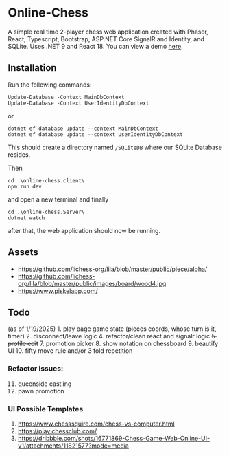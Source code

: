 # Online-Chess
A simple real time 2-player chess web application created with Phaser, React, Typescript, Bootstrap, ASP.NET Core SignalR and Identity, and SQLite. Uses .NET 9 and React 18.
You can view a demo [here](https://github.com/nashie1004/online-chess).

## Installation

Run the following commands:
```
Update-Database -Context MainDbContext
Update-Database -Context UserIdentityDbContext
```
or
```
dotnet ef database update --context MainDbContext
dotnet ef database update --context UserIdentityDbContext
```
This should create a directory named `/SQLiteDB` where our SQLite Database resides.

Then
```
cd .\online-chess.client\
npm run dev
```
and open a new terminal and finally
```
cd .\online-chess.Server\
dotnet watch
```
after that, the web application should now be running.

## Assets 
- https://github.com/lichess-org/lila/blob/master/public/piece/alpha/
- https://github.com/lichess-org/lila/blob/master/public/images/board/wood4.jpg
- https://www.piskelapp.com/

## Todo
(as of 1/19/2025) 1. play page game state (pieces coords, whose turn is it, timer)
2. disconnect/leave logic
4. refactor/clean react and signalr logic
~~5. profile edit~~
7. promotion picker
8. show notation on chessboard 
9. beautify UI
10. fifty move rule and/or 3 fold repetition
### Refactor issues:
11. queenside castling
12. pawn promotion

### UI Possible Templates
1. https://www.chesssquire.com/chess-vs-computer.html
2. https://play.chessclub.com/
3. https://dribbble.com/shots/16771869-Chess-Game-Web-Online-UI-v1/attachments/11821577?mode=media